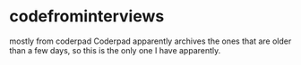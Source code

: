 codefrominterviews
==================

mostly from coderpad
Coderpad apparently archives the ones that are older than a few days, so this is the only one I have apparently.
